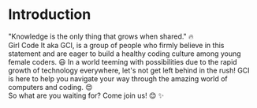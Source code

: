 # Introduction

"Knowledge is the only thing that grows when shared." 🔥  <br/>
Girl Code It aka GCI, is a group of people who firmly believe in this statement and are eager to build a healthy coding culture among young female coders. 😃  In a world teeming with possibilities due to the rapid growth of technology everywhere, let's not get left behind in the rush! GCI is here to help you navigate your way through the amazing world of computers and coding. 😍  <br/>
So what are you waiting for? Come join us! 😊 ✨ 
